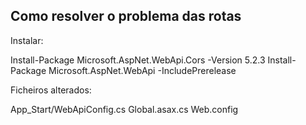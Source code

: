 ## Como resolver o problema das rotas

Instalar:

Install-Package Microsoft.AspNet.WebApi.Cors -Version 5.2.3
Install-Package Microsoft.AspNet.WebApi -IncludePrerelease

Ficheiros alterados:

App_Start/WebApiConfig.cs
Global.asax.cs
Web.config


